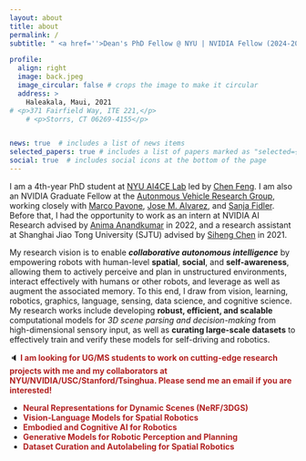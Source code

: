 ```yaml
---
layout: about
title: about
permalink: /
subtitle: " <a href=''>Dean's PhD Fellow @ NYU | NVIDIA Fellow (2024-2025)</a>"

profile:
  align: right
  image: back.jpeg
  image_circular: false # crops the image to make it circular
  address: >
    Haleakala, Maui, 2021
# <p>371 Fairfield Way, ITE 221,</p>
    # <p>Storrs, CT 06269-4155</p>


news: true  # includes a list of news items
selected_papers: true # includes a list of papers marked as "selected={true}"
social: true  # includes social icons at the bottom of the page
---
```


<!-- [I am on the job market! Please feel free to contact me if you think I could be a good fit. Thank you :)]() -->

I am a 4th-year PhD student at <a href='https://ai4ce.github.io'>NYU AI4CE Lab</a> led by <a href='https://scholar.google.com/citations?user=YeG8ZM0AAAAJ&hl=en'>Chen Feng</a>. I am also an NVIDIA Graduate Fellow at the <a href='https://nvr-avg.github.io/'>Autonmous Vehicle Research Group</a>, working closely with <a href='https://scholar.google.com/citations?user=RhOpyXcAAAAJ&hl=en'>Marco Pavone</a>, <a href='https://scholar.google.com/citations?user=Oyx-_UIAAAAJ&hl=en'>Jose M. Alvarez</a>, and <a href='https://scholar.google.com/citations?hl=en&user=CUlqK5EAAAAJ'>Sanja Fidler</a>. Before that, I had the opportunity to work as an intern at NVIDIA AI Research advised by <a href='https://scholar.google.com/citations?user=bEcLezcAAAAJ&hl=en'>Anima Anandkumar</a> in 2022, and a research assistant at Shanghai Jiao Tong University (SJTU) advised by <a href='https://scholar.google.com/citations?user=W_Q33RMAAAAJ&hl=en'>Siheng Chen</a> in 2021.  

My research vision is to enable ***collaborative autonomous intelligence*** by empowering robots with human-level **spatial**, **social**, and **self-awareness**, allowing them to actively perceive and plan in unstructured environments, interact effectively with humans or other robots, and leverage as well as augment the associated memory. To this end, I draw from vision, learning, robotics, graphics, language, sensing, data science, and cognitive science. My research works include developing **robust, efficient, and scalable** computational models for *3D scene parsing and decision-making* from high-dimensional sensory input, as well as **curating large-scale datasets** to effectively train and verify these models for self-driving and robotics.

:speaker: <b><font color="firebrick">I am looking for UG/MS students to work on cutting-edge research projects with me and my collaborators at NYU/NVIDIA/USC/Stanford/Tsinghua. Please send me an email if you are interested! </font></b>

<ul>
  <li><b><font color="firebrick">Neural Representations for Dynamic Scenes (NeRF/3DGS) </font></b></li>
  <li><b><font color="firebrick">Vision-Language Models for Spatial Robotics </font></b></li>
  <li><b><font color="firebrick">Embodied and Cognitive AI for Robotics </font></b></li>
  <li><b><font color="firebrick">Generative Models for Robotic Perception and Planning </font></b></li>
  <li><b><font color="firebrick">Dataset Curation and Autolabeling for Spatial Robotics </font></b></li>
</ul>
